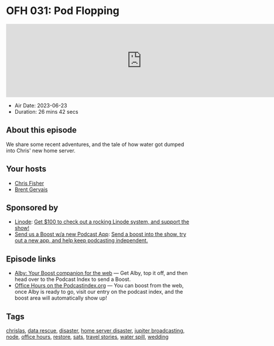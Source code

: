 # OFH 031: Pod Flopping

<iframe src="https://player.fireside.fm/v2/MkcqFyfv+Hto1b1Rk?theme=dark" width="740" height="200" frameborder="0" scrolling="no"></iframe>

* Air Date: 2023-06-23
* Duration: 26 mins 42 secs

## About this episode

We share some recent adventures, and the tale of how water got dumped into Chris' new home server.

## Your hosts
* [Chris Fisher](https://www.officehours.hair//hosts/chrislas)
* [Brent Gervais](https://www.officehours.hair//hosts/brentgervais)

## Sponsored by

  * [Linode](https://linode.com/jupiter): [Get $100 to check out a rocking Linode system, and support the show!](https://linode.com/jupiter)
  * [Send us a Boost w/a new Podcast App](http://newpodcastapps.com/): [Send a boost into the show, try out a new app, and help keep podcasting independent. ](http://newpodcastapps.com/)



## Episode links

  * [Alby: Your Boost companion for the web](https://getalby.com/ "Alby: Your Boost companion for the web") — Get Alby, top it off, and then head over to the Podcast Index to send a Boost.
  * [Office Hours on the Podcastindex.org](https://podcastindex.org/podcast/5341434 "Office Hours on the Podcastindex.org") — You can boost from the web, once Alby is ready to go, visit our entry on the podcast index, and the boost area will automatically show up!



## Tags

[chrislas](https://www.officehours.hair//tags/chrislas), [data rescue](https://www.officehours.hair//tags/data%20rescue), [disaster](https://www.officehours.hair//tags/disaster), [home server disaster](https://www.officehours.hair//tags/home%20server%20disaster), [jupiter broadcasting](https://www.officehours.hair//tags/jupiter%20broadcasting), [node](https://www.officehours.hair//tags/node), [office hours](https://www.officehours.hair//tags/office%20hours), [restore](https://www.officehours.hair//tags/restore), [sats](https://www.officehours.hair//tags/sats), [travel stories](https://www.officehours.hair//tags/travel%20stories), [water spill](https://www.officehours.hair//tags/water%20spill), [wedding](https://www.officehours.hair//tags/wedding)